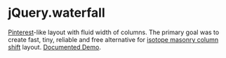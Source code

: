 # jQuery.waterfall

<a href="http://pinterest.com">Pinterest</a>-like layout with fluid width of columns. The primary goal was to create fast, tiny, reliable and free alternative for <a href="http://isotope.metafizzy.co/custom-layout-modes/masonry-column-shift.html">isotope masonry column shift</a> layout.
[Documented Demo](http://dfcreative.github.io/projects/waterfall/).